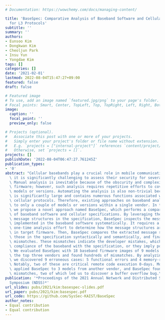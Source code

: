```yaml
---
# Documentation: https://wowchemy.com/docs/managing-content/

title: 'BaseSpec: Comparative Analysis of Baseband Software and Cellular Specifications
  for L3 Protocols'
subtitle: ''
summary: ''
authors:
- Eunsoo Kim
- Dongkwan Kim
- Cheoljun Park
- Insu Yun
- Yongdae Kim
tags: []
categories: []
date: '2021-02-01'
lastmod: 2022-08-04T15:47:27+09:00
featured: false
draft: false

# Featured image
# To use, add an image named `featured.jpg/png` to your page's folder.
# Focal points: Smart, Center, TopLeft, Top, TopRight, Left, Right, BottomLeft, Bottom, BottomRight.
image:
  caption: ''
  focal_point: ''
  preview_only: false

# Projects (optional).
#   Associate this post with one or more of your projects.
#   Simply enter your project's folder or file name without extension.
#   E.g. `projects = ["internal-project"]` references `content/project/deep-learning/index.md`.
#   Otherwise, set `projects = []`.
projects: []
publishDate: '2022-08-04T06:47:27.761245Z'
publication_types:
- '0'
abstract: "Cellular basebands play a crucial role in mobile communication. However,\
  \ it is significantly challenging to assess their security for several reasons.\
  \ Manual analysis is inevitable because of the obscurity and complexity of baseband\
  \ firmware; however, such analysis requires repetitive efforts to cover diverse\
  \ models or versions. Automating the analysis is also non-trivial because the firmware\
  \ is significantly large and contains numerous functions associated with complex\
  \ cellular protocols. Therefore, existing approaches on baseband analysis are limited\
  \ to only a couple of models or versions within a single vendor. In this paper,\
  \ we propose a novel approach named BaseSpec, which performs a comparative analysis\
  \ of baseband software and cellular specifications. By leveraging the standardized\
  \ message structures in the specification, BaseSpec inspects the message structures\
  \ implemented in the baseband software systematically. It requires a manual yet\
  \ one-time analysis effort to determine how the message structures are embedded\
  \ in target firmware. Then, BaseSpec compares the extracted message structures with\
  \ those in the specification syntactically and semantically, and finally, it reports\
  \ mismatches. These mismatches indicate the developer mistakes, which break the\
  \ compliance of the baseband with the specification, or they imply potential vulnerabilities.\
  \ We evaluated BaseSpec with 18 baseband firmware images of 9 models from one of\
  \ the top three vendors and found hundreds of mismatches. By analyzing these mismatches,\
  \ we discovered 9 erroneous cases: 5 functional errors and 4 memory-related vulnerabilities.\
  \ Notably, two of these are critical remote code execution 0-days. Moreover, we\
  \ applied BaseSpec to 3 models from another vendor, and BaseSpec found multiple\
  \ mismatches, two of which led us to discover a buffer overflow bug.\n"
publication: '*Proceedings of the 2021 Annual Network and Distributed System Security
  Symposium (NDSS)*'
url_slides: pubs/2021/kim:basespec-slides.pdf
url_paper: pubs/2021/kim:basespec.pdf
url_code: https://github.com/SysSec-KAIST/BaseSpec
author_notes:
- Equal contribution
- Equal contribution
---
```

